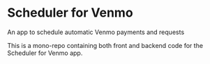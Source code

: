 # Scheduler for Venmo
An app to schedule automatic Venmo payments and requests

This is a mono-repo containing both front and backend code for the Scheduler for Venmo app.
